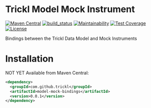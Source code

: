 # Trickl Model Mock Instrument

[![Maven Central](https://maven-badges.herokuapp.com/maven-central/com.github.trickl/model-mock/badge.svg)](https://maven-badges.herokuapp.com/maven-central/com.github.trickl/model-mock)
[![build_status](https://travis-ci.com/trickl/model-mock.svg?branch=master)](https://travis-ci.com/trickl/model-mock)
[![Maintainability](https://api.codeclimate.com/v1/badges/a3c9f6a9f6928488b0ee/maintainability)](https://codeclimate.com/github/trickl/model-mock/maintainability)
[![Test Coverage](https://api.codeclimate.com/v1/badges/a3c9f6a9f6928488b0ee/test_coverage)](https://codeclimate.com/github/trickl/model-mock/test_coverage)
[![License](https://img.shields.io/badge/License-Apache%202.0-blue.svg)](https://opensource.org/licenses/Apache-2.0)

Bindings between the Trickl Data Model and Mock Instruments

Installation
============

NOT YET Available from Maven Central:

```xml
<dependency>
  <groupId>com.github.trickl</groupId>
  <artifactId>model-mock-bindings</artifactId>
  <version>0.0.1</version>
</dependency>
```

